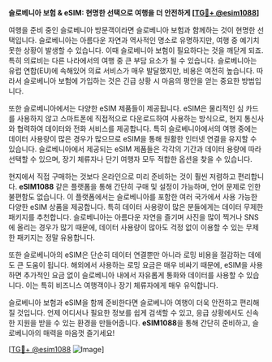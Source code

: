 **슬로베니아 보험 & eSIM: 현명한 선택으로 여행을 더 안전하게 [[TG💪+ @esim1088](https://t.me/s/esim1088)]**

여행을 준비 중인 슬로베니아 방문객이라면 슬로베니아 보험과 함께하는 것이 현명한 선택입니다. 슬로베니아는 아름다운 자연과 역사적인 명소로 유명하지만, 여행 중 예기치 못한 상황이 발생할 수 있습니다. 이때 슬로베니아 보험이 필요하다는 것을 깨닫게 되죠. 특히 의료비는 다른 나라에서의 여행 중 큰 부담 요소가 될 수 있습니다. 슬로베니아는 유럽 연합(EU)에 속해있어 의료 서비스가 매우 발달했지만, 비용은 여전히 높습니다. 따라서 슬로베니아 보험에 가입하는 것은 긴급 상황 시 마음의 평안을 얻는 중요한 방법입니다.

또한 슬로베니아에서는 다양한 eSIM 제품들이 제공됩니다. eSIM은 물리적인 심 카드를 사용하지 않고 스마트폰에 직접적으로 다운로드하여 사용하는 방식으로, 현지 통신사와 협력하여 데이터와 전화 서비스를 제공합니다. 특히 슬로베니아에서의 여행 중에는 데이터 사용량이 많은 경우가 많으므로 eSIM을 통해 원활한 인터넷 연결을 유지할 수 있습니다. 슬로베니아에서 제공되는 eSIM 제품들은 각각의 기간과 데이터 용량에 따라 선택할 수 있으며, 장기 체류자나 단기 여행자 모두 적합한 옵션을 찾을 수 있습니다.

현지에서 직접 구매하는 것보다 온라인으로 미리 준비하는 것이 훨씬 저렴하고 편리합니다. **eSIM1088** 같은 플랫폼을 통해 간단히 구매 및 설정이 가능하며, 언어 문제로 인한 불편함도 없습니다. 이 플랫폼에서는 슬로베니아를 포함한 여러 국가에서 사용 가능한 다양한 eSIM 상품을 제공합니다. 특히 데이터 사용량이 많은 분들에게는 데이터 무제한 패키지를 추천합니다. 슬로베니아는 아름다운 자연을 즐기며 사진을 많이 찍거나 SNS에 올리는 경우가 많기 때문에, 데이터 사용량이 많아도 걱정 없이 이용할 수 있는 무제한 패키지는 정말 유용합니다.

또한 슬로베니아의 eSIM은 단순히 데이터 연결뿐만 아니라 로밍 비용을 절감하는 데에도 큰 도움이 됩니다. 해외에서 사용하는 로밍 요금은 매우 비싸기 때문에, eSIM을 사용하면 추가적인 요금 없이 슬로베니아 내에서 자유롭게 통화와 데이터를 사용할 수 있습니다. 이는 특히 비즈니스 여행객이나 장기 체류자에게 매우 유익합니다.

슬로베니아 보험과 eSIM을 함께 준비한다면 슬로베니아 여행이 더욱 안전하고 편리해질 것입니다. 언제 어디서나 필요한 정보를 쉽게 검색할 수 있고, 응급 상황에서도 신속한 지원을 받을 수 있는 환경을 만들어줍니다. **eSIM1088**을 통해 간단히 준비하고, 슬로베니아의 매력을 마음껏 즐기세요!

[[TG💪+ @esim1088](https://t.me/s/esim1088) ![Image](https://i.postimg.cc/Y0z9fWf4/image.png)]